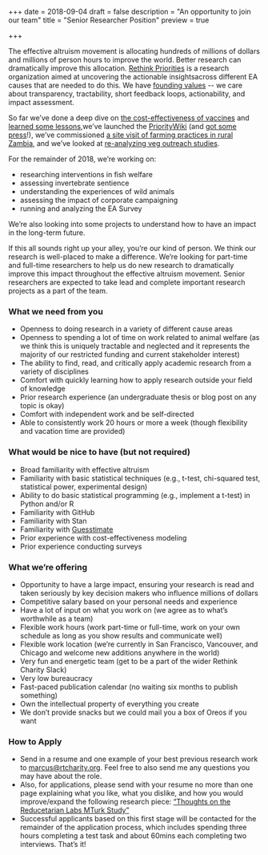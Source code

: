 +++
date = 2018-09-04
draft = false
description = "An opportunity to join our team"
title = "Senior Researcher Position"
preview = true

+++


The effective altruism movement is allocating hundreds of millions of dollars and millions of person hours to improve the world. Better research can dramatically improve this allocation. [Rethink Priorities](http://rethinkpriorities.org/) is a research organization aimed at uncovering the actionable insightsacross different EA causes that are needed to do this. We have [founding values](http://effective-altruism.com/ea/1ld/announcing_rethink_priorities/) -- we care about transparency, tractability, short feedback loops, actionability, and impact assessment.



So far we’ve done a deep dive on [the cost-effectiveness of vaccines](http://effective-altruism.com/ea/1o6/what_is_the_costeffectiveness_of_researching/) and [learned some lessons](http://effective-altruism.com/ea/1pk/lessons_for_estimating_costeffectiveness_of/),we’ve launched the [PriorityWiki](http://effective-altruism.com/ea/1q6/announcing_prioritywiki_a_cause_prioritization/) (and [got some press](https://www.fastcompany.com/90209551/this-website-works-to-decide-which-global-issues-need-fixing-first)!), we’ve commissioned [a site visit of farming practices in rural Zambia](http://effective-altruism.com/ea/1kz/what_is_animal_farming_in_rural_zambia_like_a/), and we’ve looked at [re-analyzing veg outreach studies](http://effective-altruism.com/ea/1pn/animal_equality_showed_that_advocating_for_diet/).



For the remainder of 2018, we’re working on:

*   researching interventions in fish welfare
*   assessing invertebrate sentience
*   understanding the experiences of wild animals
*   assessing the impact of corporate campaigning
*   running and analyzing the EA Survey



We’re also looking into some projects to understand how to have an impact in the long-term future.

If this all sounds right up your alley, you’re our kind of person. We think our research is well-placed to make a difference. We’re looking for part-time and full-time researchers to help us do new research to dramatically improve this impact throughout the effective altruism movement. Senior researchers are expected to take lead and complete important research projects as a part of the team.


### What we need from you

* Openness to doing research in a variety of different cause areas
* Openness to spending a lot of time on work related to animal welfare (as we think this is uniquely tractable and neglected and it represents the majority of our restricted funding and current stakeholder interest)
* The ability to find, read, and critically apply academic research from a variety of disciplines
* Comfort with quickly learning how to apply research outside your field of knowledge
* Prior research experience (an undergraduate thesis or blog post on any topic is okay)
* Comfort with independent work and be self-directed
* Able to consistently work 20 hours or more a week (though flexibility and vacation time are provided)


### What would be nice to have (but not required)

*   Broad familiarity with effective altruism
*   Familiarity with basic statistical techniques (e.g., t-test, chi-squared test, statistical power, experimental design)
*   Ability to do basic statistical programming (e.g., implement a t-test) in Python and/or R
*   Familiarity with GitHub
*   Familiarity with Stan
*   Familiarity with [Guesstimate](https://www.getguesstimate.com/)
*   Prior experience with cost-effectiveness modeling
*   Prior experience conducting surveys



### What we’re offering
*   Opportunity to have a large impact, ensuring your research is read and taken seriously by key decision makers who influence millions of dollars
*   Competitive salary based on your personal needs and experience
*   Have a lot of input on what you work on (we agree as to what’s worthwhile as a team)
*   Flexible work hours (work part-time or full-time, work on your own schedule as long as you show results and communicate well)
*   Flexible work location (we’re currently in San Francisco, Vancouver, and Chicago and welcome new additions anywhere in the world)
*   Very fun and energetic team (get to be a part of the wider Rethink Charity Slack)
*   Very low bureaucracy
*   Fast-paced publication calendar (no waiting six months to publish something)
*   Own the intellectual property of everything you create
*   We don’t provide snacks but we could mail you a box of Oreos if you want



### How to Apply

*   Send in a resume and one example of your best previous research work to [marcus@rtcharity.org](mailto:marcus@rtcharity.org). Feel free to also send me any questions you may have about the role.
*   Also, for applications, please send with your resume no more than one page explaining what you like, what you dislike, and how you would improve/expand the following research piece: [“Thoughts on the Reducetarian Labs MTurk Study”](http://effective-altruism.com/ea/14g/thoughts_on_the_reducetarian_labs_mturk_study/)
*   Successful applicants based on this first stage will be contacted for the remainder of the application process, which includes spending three hours completing a test task and about 60mins each completing two interviews. That’s it!